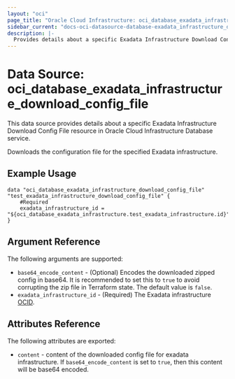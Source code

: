 ```yaml
---
layout: "oci"
page_title: "Oracle Cloud Infrastructure: oci_database_exadata_infrastructure_download_config_file"
sidebar_current: "docs-oci-datasource-database-exadata_infrastructure_download_config_file"
description: |-
  Provides details about a specific Exadata Infrastructure Download Config File in Oracle Cloud Infrastructure Database service
---
```


# Data Source: oci_database_exadata_infrastructure_download_config_file
This data source provides details about a specific Exadata Infrastructure Download Config File resource in Oracle Cloud Infrastructure Database service.

Downloads the configuration file for the specified Exadata infrastructure.


## Example Usage

```hcl
data "oci_database_exadata_infrastructure_download_config_file" "test_exadata_infrastructure_download_config_file" {
	#Required
	exadata_infrastructure_id = "${oci_database_exadata_infrastructure.test_exadata_infrastructure.id}"
}
```

## Argument Reference

The following arguments are supported:

* `base64_encode_content` - (Optional) Encodes the downloaded zipped config in base64. It is recommended to set this to `true` to avoid corrupting the zip file in Terraform state. The default value is `false`.
* `exadata_infrastructure_id` - (Required) The Exadata infrastructure [OCID](https://docs.cloud.oracle.com/iaas/Content/General/Concepts/identifiers.htm).

## Attributes Reference

The following attributes are exported:

* `content` - content of the downloaded config file for exadata infrastructure. If `base64_encode_content` is set to `true`, then this content will be base64 encoded.


